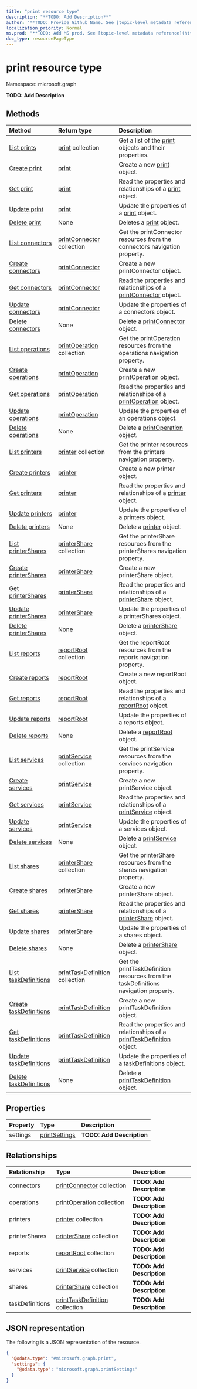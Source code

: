 ```yaml
---
title: "print resource type"
description: "**TODO: Add Description**"
author: "**TODO: Provide Github Name. See [topic-level metadata reference](https://msgo.azurewebsites.net/add/document/guidelines/metadata.html#topic-level-metadata)**"
localization_priority: Normal
ms.prod: "**TODO: Add MS prod. See [topic-level metadata reference](https://msgo.azurewebsites.net/add/document/guidelines/metadata.html#topic-level-metadata)**"
doc_type: resourcePageType
---
```


# print resource type

Namespace: microsoft.graph

**TODO: Add Description**

## Methods
|Method|Return type|Description|
|:---|:---|:---|
|[List prints](../api/print-list.md)|[print](../resources/print.md) collection|Get a list of the [print](../resources/print.md) objects and their properties.|
|[Create print](../api/print-create.md)|[print](../resources/print.md)|Create a new [print](../resources/print.md) object.|
|[Get print](../api/print-get.md)|[print](../resources/print.md)|Read the properties and relationships of a [print](../resources/print.md) object.|
|[Update print](../api/print-update.md)|[print](../resources/print.md)|Update the properties of a [print](../resources/print.md) object.|
|[Delete print](../api/print-delete.md)|None|Deletes a [print](../resources/print.md) object.|
|[List connectors](../api/print-list-connectors.md)|[printConnector](../resources/printconnector.md) collection|Get the printConnector resources from the connectors navigation property.|
|[Create connectors](../api/print-post-connectors.md)|[printConnector](../resources/printconnector.md)|Create a new printConnector object.|
|[Get connectors](../api/print-get-printconnector.md)|[printConnector](../resources/printconnector.md)|Read the properties and relationships of a [printConnector](../resources/printconnector.md) object.|
|[Update connectors](../api/print-update-connectors.md)|[printConnector](../resources/printconnector.md)|Update the properties of a connectors object.|
|[Delete connectors](../api/print-delete-connectors.md)|None|Delete a [printConnector](../resources/printconnector.md) object.|
|[List operations](../api/print-list-operations.md)|[printOperation](../resources/printoperation.md) collection|Get the printOperation resources from the operations navigation property.|
|[Create operations](../api/print-post-operations.md)|[printOperation](../resources/printoperation.md)|Create a new printOperation object.|
|[Get operations](../api/print-get-printoperation.md)|[printOperation](../resources/printoperation.md)|Read the properties and relationships of a [printOperation](../resources/printoperation.md) object.|
|[Update operations](../api/print-update-operations.md)|[printOperation](../resources/printoperation.md)|Update the properties of an operations object.|
|[Delete operations](../api/print-delete-operations.md)|None|Delete a [printOperation](../resources/printoperation.md) object.|
|[List printers](../api/print-list-printers.md)|[printer](../resources/printer.md) collection|Get the printer resources from the printers navigation property.|
|[Create printers](../api/print-post-printers.md)|[printer](../resources/printer.md)|Create a new printer object.|
|[Get printers](../api/print-get-printer.md)|[printer](../resources/printer.md)|Read the properties and relationships of a [printer](../resources/printer.md) object.|
|[Update printers](../api/print-update-printers.md)|[printer](../resources/printer.md)|Update the properties of a printers object.|
|[Delete printers](../api/print-delete-printers.md)|None|Delete a [printer](../resources/printer.md) object.|
|[List printerShares](../api/print-list-printershares.md)|[printerShare](../resources/printershare.md) collection|Get the printerShare resources from the printerShares navigation property.|
|[Create printerShares](../api/print-post-printershares.md)|[printerShare](../resources/printershare.md)|Create a new printerShare object.|
|[Get printerShares](../api/print-get-printershare.md)|[printerShare](../resources/printershare.md)|Read the properties and relationships of a [printerShare](../resources/printershare.md) object.|
|[Update printerShares](../api/print-update-printershares.md)|[printerShare](../resources/printershare.md)|Update the properties of a printerShares object.|
|[Delete printerShares](../api/print-delete-printershares.md)|None|Delete a [printerShare](../resources/printershare.md) object.|
|[List reports](../api/print-list-reports.md)|[reportRoot](../resources/reportroot.md) collection|Get the reportRoot resources from the reports navigation property.|
|[Create reports](../api/print-post-reports.md)|[reportRoot](../resources/reportroot.md)|Create a new reportRoot object.|
|[Get reports](../api/print-get-reportroot.md)|[reportRoot](../resources/reportroot.md)|Read the properties and relationships of a [reportRoot](../resources/reportroot.md) object.|
|[Update reports](../api/print-update-reports.md)|[reportRoot](../resources/reportroot.md)|Update the properties of a reports object.|
|[Delete reports](../api/print-delete-reports.md)|None|Delete a [reportRoot](../resources/reportroot.md) object.|
|[List services](../api/print-list-services.md)|[printService](../resources/printservice.md) collection|Get the printService resources from the services navigation property.|
|[Create services](../api/print-post-services.md)|[printService](../resources/printservice.md)|Create a new printService object.|
|[Get services](../api/print-get-printservice.md)|[printService](../resources/printservice.md)|Read the properties and relationships of a [printService](../resources/printservice.md) object.|
|[Update services](../api/print-update-services.md)|[printService](../resources/printservice.md)|Update the properties of a services object.|
|[Delete services](../api/print-delete-services.md)|None|Delete a [printService](../resources/printservice.md) object.|
|[List shares](../api/print-list-shares.md)|[printerShare](../resources/printershare.md) collection|Get the printerShare resources from the shares navigation property.|
|[Create shares](../api/print-post-shares.md)|[printerShare](../resources/printershare.md)|Create a new printerShare object.|
|[Get shares](../api/print-get-printershare.md)|[printerShare](../resources/printershare.md)|Read the properties and relationships of a [printerShare](../resources/printershare.md) object.|
|[Update shares](../api/print-update-shares.md)|[printerShare](../resources/printershare.md)|Update the properties of a shares object.|
|[Delete shares](../api/print-delete-shares.md)|None|Delete a [printerShare](../resources/printershare.md) object.|
|[List taskDefinitions](../api/print-list-taskdefinitions.md)|[printTaskDefinition](../resources/printtaskdefinition.md) collection|Get the printTaskDefinition resources from the taskDefinitions navigation property.|
|[Create taskDefinitions](../api/print-post-taskdefinitions.md)|[printTaskDefinition](../resources/printtaskdefinition.md)|Create a new printTaskDefinition object.|
|[Get taskDefinitions](../api/print-get-printtaskdefinition.md)|[printTaskDefinition](../resources/printtaskdefinition.md)|Read the properties and relationships of a [printTaskDefinition](../resources/printtaskdefinition.md) object.|
|[Update taskDefinitions](../api/print-update-taskdefinitions.md)|[printTaskDefinition](../resources/printtaskdefinition.md)|Update the properties of a taskDefinitions object.|
|[Delete taskDefinitions](../api/print-delete-taskdefinitions.md)|None|Delete a [printTaskDefinition](../resources/printtaskdefinition.md) object.|

## Properties
|Property|Type|Description|
|:---|:---|:---|
|settings|[printSettings](../resources/printsettings.md)|**TODO: Add Description**|

## Relationships
|Relationship|Type|Description|
|:---|:---|:---|
|connectors|[printConnector](../resources/printconnector.md) collection|**TODO: Add Description**|
|operations|[printOperation](../resources/printoperation.md) collection|**TODO: Add Description**|
|printers|[printer](../resources/printer.md) collection|**TODO: Add Description**|
|printerShares|[printerShare](../resources/printershare.md) collection|**TODO: Add Description**|
|reports|[reportRoot](../resources/reportroot.md) collection|**TODO: Add Description**|
|services|[printService](../resources/printservice.md) collection|**TODO: Add Description**|
|shares|[printerShare](../resources/printershare.md) collection|**TODO: Add Description**|
|taskDefinitions|[printTaskDefinition](../resources/printtaskdefinition.md) collection|**TODO: Add Description**|

## JSON representation
The following is a JSON representation of the resource.
<!-- {
  "blockType": "resource",
  "keyProperty": "id",
  "@odata.type": "microsoft.graph.print",
  "baseType": "",
  "openType": false
}
-->
``` json
{
  "@odata.type": "#microsoft.graph.print",
  "settings": {
    "@odata.type": "microsoft.graph.printSettings"
  }
}
```

